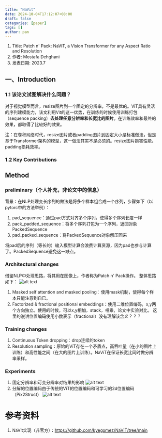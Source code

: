 ```yaml
---
title: "NaVit"
date: 2024-10-04T17:12:07+08:00
draft: false
categories: [paper]
tags: []
author: pan
---
```

1. Title: Patch n' Pack: NaViT, a Vision Transformer for any Aspect Ratio and Resolution
2. 作者: Mostafa Dehghani
3. 发表日期: 2023.7

## 一、Introduction

### 1.1 该论文试图解决什么问题？

对于视觉模型而言，resize图片到一个固定的分辨率，不是最优的。ViT具有灵活的序列建模能力，该文利用Vit的这一优势，在训练的时候使用训练打包（sequence packing）**去处理任意分辨率和长宽比的图片**。在训练效率和最终的效果，都取得了比较好的效果。

注：在卷积网络时代，resize图片或者padding图片到固定大小是标准做法，但是基于Transformer架构的模型，这一做法其实不是必须的。resize图片损害性能，padding损耗效率。

### 1.2 Key Contributions

## Method

### preliminary（个人补充，非论文中的信息）

背景：在NLP处理变长序列的做法是将多个样本组合成一个序列，步骤如下（以pytorc中的方法举例）：

1. pad_sequence：通过pad方式对齐多个序列，使得多个序列长度一样
2. pack_padded_sequence：将多个序列打包为一个序列，返回对象PackedSequence
3. pad_packed_sequence：将PackedSequence对象解压回来

将pad后的序列（等长的）输入模型计算会浪费计算资源，因为pad也参与计算了。PackedSequence避免这一缺点。

### Architectural changes

借鉴NLP中处理思路，将其用在图像上，作者称为Patch n' Pack操作。
整体思路如下：
![alt text](/NaVit/image.png)

1. Masked self attention and masked pooling：使用mask机制，使得每个样本只能注意到自已。
2. Factorized & fractional positional embeddings：使用二维位置编码，x,y两个方向独立。使用的时候，可以x,y相加，stack，相乘，论文中实验对比。
   这里的说讲位置编码使用小数表示（fractional）没有理解该含义？？？

### Training changes

1. Continuous Token dropping：drop连续的token
2. Resolution sampling：原始的ViT存在一个矛盾点，高吞吐量（在小的图片上训练）和高性能之间（在大的图片上训练）。NaViT在保证长宽比同时做分辨率采样。

### Experiments

1. 固定分辨率和可变分辨率对结果的影响
   ![alt text](/NaVit/image-1.png)
2. 分解的位置编码由于传统的ViT的位置编码和可学习的2d位置编码（Pix2Struct）
   ![alt text](/NaVit/image-2.png)

# 参考资料

1. NaVit实现（非官方）：https://github.com/kyegomez/NaViT/tree/main
